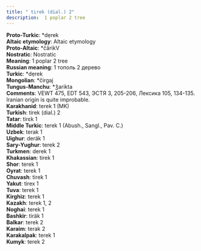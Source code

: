 ```yaml
---
title: " tirek (dial.) 2"
description:  1 poplar 2 tree
---
```


<strong>Proto-Turkic</strong>:  *dẹrek<br>
<strong>Altaic etymology</strong>:  Altaic etymology<br>
<strong> Proto-Altaic</strong>:  *čărikV<br>
<strong>Nostratic</strong>:  Nostratic<br>
<strong>Meaning</strong>:  1 poplar 2 tree<br>
<strong>Russian meaning</strong>:  1 тополь 2 дерево<br>
<strong>Turkic</strong>:  *dẹrek<br>
<strong>Mongolian</strong>:  *čirgaj<br>
<strong>Tungus-Manchu</strong>:  *ǯarikta<br>
<strong>Comments</strong>:  VEWT 475, EDT 543, ЭСТЯ 3, 205-206, Лексика 105, 134-135. Iranian origin is quite improbable.<br>
<strong>Karakhanid</strong>:  terek 1 (MK)<br>
<strong>Turkish</strong>:  tirek (dial.) 2<br>
<strong>Tatar</strong>:  tirɛk 1<br>
<strong>Middle Turkic</strong>:  terek 1 (Abush., Sangl., Pav. C.)<br>
<strong>Uzbek</strong>:  terak 1<br>
<strong>Uighur</strong>:  deräk 1<br>
<strong>Sary-Yughur</strong>:  terek 2<br>
<strong>Turkmen</strong>:  derek 1<br>
<strong>Khakassian</strong>:  tirek 1<br>
<strong>Shor</strong>:  terek 1<br>
<strong>Oyrat</strong>:  terek 1<br>
<strong>Chuvash</strong>:  tirek 1<br>
<strong>Yakut</strong>:  tirex 1<br>
<strong>Tuva</strong>:  terek 1<br>
<strong>Kirghiz</strong>:  terek 1<br>
<strong>Kazakh</strong>:  terek 1, 2<br>
<strong>Noghai</strong>:  terek 1<br>
<strong>Bashkir</strong>:  tiräk 1<br>
<strong>Balkar</strong>:  terek 2<br>
<strong>Karaim</strong>:  terak 2<br>
<strong>Karakalpak</strong>:  terek 1<br>
<strong>Kumyk</strong>:  terek 2<br>


